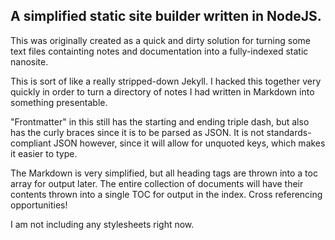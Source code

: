 
## A simplified static site builder written in NodeJS.


This was originally created as a quick and dirty solution for turning some text files containting notes and documentation into a fully-indexed static nanosite.


This is sort of like a really stripped-down Jekyll. I hacked this together very quickly in order to turn a directory of notes I had written in Markdown into something presentable.


"Frontmatter" in this still has the starting and ending triple dash, but also has the curly braces since it is to be parsed as JSON. It is not standards-compliant JSON however, since it will allow for unquoted keys, which makes it easier to type.


The Markdown is very simplified, but all heading tags are thrown into a toc array for output later. The entire collection of documents will have their contents thrown into a single TOC for output in the index. Cross referencing opportunities!


I am not including any stylesheets right now.